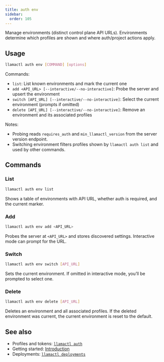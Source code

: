 ```yaml
---
title: auth env
sidebar:
  order: 105
---
```

Manage environments (distinct control plane API URLs). Environments determine which profiles are shown and where auth/project actions apply.

## Usage

```bash
llamactl auth env [COMMAND] [options]
```

Commands:

- `list`: List known environments and mark the current one
- `add <API_URL> [--interactive/--no-interactive]`: Probe the server and upsert the environment
- `switch [API_URL] [--interactive/--no-interactive]`: Select the current environment (prompts if omitted)
- `delete [API_URL] [--interactive/--no-interactive]`: Remove an environment and its associated profiles

Notes:

- Probing reads `requires_auth` and `min_llamactl_version` from the server version endpoint.
- Switching environment filters profiles shown by `llamactl auth list` and used by other commands.

## Commands

### List

```bash
llamactl auth env list
```

Shows a table of environments with API URL, whether auth is required, and the current marker.

### Add

```bash
llamactl auth env add <API_URL>
```

Probes the server at `<API_URL>` and stores discovered settings. Interactive mode can prompt for the URL.

### Switch

```bash
llamactl auth env switch [API_URL]
```

Sets the current environment. If omitted in interactive mode, you’ll be prompted to select one.

### Delete

```bash
llamactl auth env delete [API_URL]
```

Deletes an environment and all associated profiles. If the deleted environment was current, the current environment is reset to the default.

## See also

- Profiles and tokens: [`llamactl auth`](/python/cloud/llamaagents/llamactl-reference/commands-auth)
- Getting started: [Introduction](/python/cloud/llamaagents/getting-started)
- Deployments: [`llamactl deployments`](/python/cloud/llamaagents/llamactl-reference/commands-deployments)
